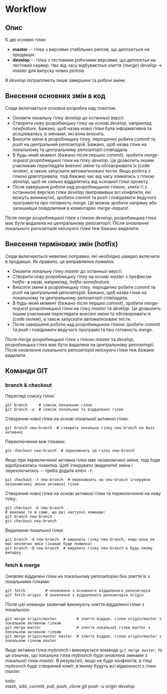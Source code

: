 # Workflow


## Опис

Є дві основні гілки:

* **master** -- гілка з версіями стабільних релізів, що деплоється на продакшн.
* **develop** -- гілка з тестовими робочими версіями, що деплоєтья на тестовий
сервер. Час від часу відбуваєтсья злиття (*merge*) *develop* -&gt; *master* для
випуску нових релізів. 


В *develop* потрапляють лише завершені та робочі зміни.


## Внесення основних змін в код

Сюди включається основна розробка над поектом.

* Оновити локальну гілку *develop* до останньої версії.
* Створити нову розробницьку гілку на основі *develop*, наприклад *newfeature*.
Бажано, щоб назва нової гілки була інформативна та асоціювалась зі змінами,
які вона вносить.
* Вносити зміни в розробницьку гілку, періодично робити *commit* та *push* на
центральний репозиторій. Бажано, щоб назва гілки на локальному та центральному
репозиторії співпадала.
* В будь-який момент (бажано після перших *commit*), зробити *merge-request*
розробницької гілки на гілку *develop*. Це дозволить іншим учасникам переглядати
внесені зміни та обговорювати їх (code review), а також запускати автоматизовані
тести. Якщо робота з гілкою довготривала, тоді бажано час від часу зливатись
з гілкою *develop*, щоб не сильно віддалятись від основної гілки проекту.
* Після завершеня роботи над розробницькою гілкою, злити її з останньою версією
гілки *develop* (виправивши всі конфлікти, які можуть виникнути), зробити
*commit* та *push* і повідомити ведучого програміста про готовність *merge*.
Це можна зробити напряму або залишивши повідомленя в коментарях *merge-request*.

Після *merge* розробницької гілки з гілкою *develop*, розробницька гілка має бути
видалена на центральному репозиторії. Після оновлення локального репозиторія
неіснуючі гілки теж бажано видалити.


## Внесення термінових змін (hotfix)

Сюди включаються невеликі поправки, які необхідно швидко включити в продакшн.
Як правило, це виправлення помилок.

* Оновити локальну гілку *master* до останньої версії.
* Створити нову розробницьку гілку на основі *master* з префіксом *hotfix-*
в назві, наприклад, *hotfix-somefeature*.
* Вносити зміни в розробницьку гілку, періодично робити *commit* та *push* на
центральний репозиторій. Бажано, щоб назва гілки на локальному та центральному
репозиторії співпадала.
* В будь-який момент (бажано після перших *commit*), зробити *merge-request*
розробницької гілки на гілку *master* та *develop*. Це дозволить іншим учасникам
переглядати внесені зміни та обговорювати їх (code review), а також запускати
автоматизовані тести.
* Після завершеня роботи над розробницькою гілкою зробити *commit* та *push* і
повідомити ведучого програміста про готовність *merge*.

Після *merge* розробницької гілки з гілкою *master* та *develop*, розробницька
гілка має бути видалена на центральному репозиторії. Після оновлення локального
репозиторія неіснуючі гілки теж бажано видалити.


## Команди GIT


### branch & checkout

Перегляд списку гілок:
    
    git branch     # список локальних гілок
    git branch -a  # список локальних та віддалених гілок
    
Створення нової гілки на основі локальної активної гілки:

    git branch new-branch  # створить локальну гілку new-branch на базі активної
    
Переключення між гілками:

    git checkout new-branch  # переключить на гілку new-branch
  
Якщо при переключенні активна гілка має незакомічені зміни, тоді буде відображатись помилка.
Щоб ігнорувати (видалити) зміни і переключитись -- треба додати ключ `-f`:

    git checkout -f new-branch  # переключить на new-branch ігноруючи незакомічені зміни активної гілки
    
Створення нової гілки на основі активної гілки та переключення на нову гілку:

    git checkout -b new-branch
    # виконає те ж саме, що дві наступні команди:
    git branch new-branch
    git checkout new-branch
    
Видалення локальної гілки:

    git branch -d new-branch  # видалить гілку new-branch, якщо вона не має незлитих змін (інакше буде помилка)
    git branch -D new-branch  # видалить гілку new-branch в будь-якому випадку

### fetch & merge

Оновляє віддалені гілки на локальному репозиторію без злиття їх з локальними гілками:

    git fetch         # оновлення з основного віддаленого репозиторія
    git fetch origin  # оновлення з віддаленого репозиторія origin

Після цієї команди зазвичай виконують злиття віддаленої гілки з локальною:

    git merge origin/master         # злиття віддал. гілки origin/master з локальною активною гілкою
    git merge master                # злиття локальної гілки master з локальною активною гілкою
    git merge origin/master master  # злиття віддал. гілки origin/master з локальною гілкою master

Якщо активна гілка *mybranch* і виконується команда `git merge master`,
то це означає, що локальна гілка *mybranch* буде оновлена змінами з локальної
гілки *master*. В результаті, якщо не буде конфліктів, в гілці *mybranch* буде
створений коміт, в якому будуть всі відмінності з гілки *master*.



todo:<br>
stash, add, commit, pull, push, clone
git push -u origin develop
